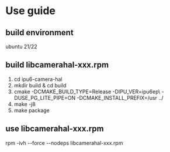 # Use guide

## build environment
ubuntu 21/22

## build libcamerahal-xxx.rpm
1. cd ipu6-camera-hal
2. mkdir build & cd build
3. cmake -DCMAKE_BUILD_TYPE=Release -DIPU_VER=ipu6ep\ 
         -DUSE_PG_LITE_PIPE=ON -DCMAKE_INSTALL_PREFIX=/usr ../
4. make -j8
5. make package

## use libcamerahal-xxx.rpm
rpm -ivh --force --nodeps libcamerahal-xxx.rpm
